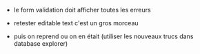 - le form validation doit afficher toutes les erreurs

- retester editable text c'est un gros morceau

- puis on reprend ou on en était (utiliser les nouveaux trucs dans database explorer)

